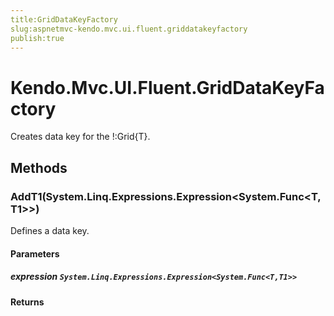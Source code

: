 ```yaml
---
title:GridDataKeyFactory
slug:aspnetmvc-kendo.mvc.ui.fluent.griddatakeyfactory
publish:true
---
```


# Kendo.Mvc.UI.Fluent.GridDataKeyFactory
Creates data key for the !:Grid{T}.



## Methods

### AddT1(System.Linq.Expressions.Expression\<System.Func<T,T1>>)
Defines a data key.



#### Parameters

##### expression `System.Linq.Expressions.Expression<System.Func<T,T1>>`




#### Returns




